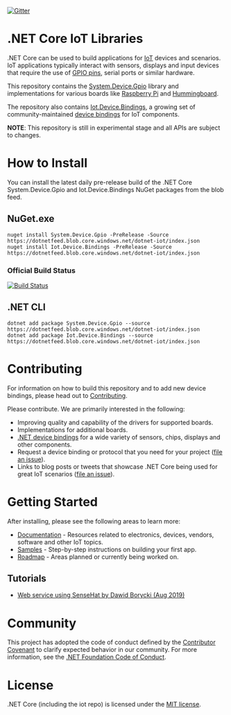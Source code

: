 [![Gitter](https://badges.gitter.im/Join%20Chat.svg)](https://gitter.im/dotnet/iot)

# .NET Core IoT Libraries

.NET Core can be used to build applications for [IoT](https://en.wikipedia.org/wiki/Internet_of_things) devices and scenarios. IoT applications typically interact with sensors, displays and input devices that require the use of [GPIO pins](https://en.wikipedia.org/wiki/General-purpose_input/output), serial ports or similar hardware.

This repository contains the [System.Device.Gpio](https://www.nuget.org/packages/System.Device.Gpio) library and implementations for various boards like [Raspberry Pi](https://www.raspberrypi.org/) and [Hummingboard](https://www.solid-run.com/nxp-family/hummingboard/).

The repository also contains [Iot.Device.Bindings](https://www.nuget.org/packages/Iot.Device.Bindings), a growing set of community-maintained [device bindings](src/devices/README.md) for IoT components.

**NOTE**: This repository is still in experimental stage and all APIs are subject to changes.

# How to Install

You can install the latest daily pre-release build of the .NET Core System.Device.Gpio and Iot.Device.Bindings NuGet packages from the blob feed.
  
## NuGet.exe
~~~~
nuget install System.Device.Gpio -PreRelease -Source https://dotnetfeed.blob.core.windows.net/dotnet-iot/index.json
nuget install Iot.Device.Bindings -PreRelease -Source https://dotnetfeed.blob.core.windows.net/dotnet-iot/index.json
~~~~
### Official Build Status
[![Build Status](https://dev.azure.com/dnceng/public/_apis/build/status/dotnet/iot/dotnet.iot.github?branchName=master)](https://dev.azure.com/dnceng/public/_build/latest?definitionId=268&branchName=master)

## .NET CLI
~~~~
dotnet add package System.Device.Gpio --source https://dotnetfeed.blob.core.windows.net/dotnet-iot/index.json
dotnet add package Iot.Device.Bindings --source https://dotnetfeed.blob.core.windows.net/dotnet-iot/index.json
~~~~

# Contributing

For information on how to build this repository and to add new device bindings, please head out to [Contributing](Documentation/CONTRIBUTING.md).

Please contribute. We are primarily interested in the following:

* Improving quality and capability of the drivers for supported boards.
* Implementations for additional boards.
* [.NET device bindings](src/devices) for a wide variety of sensors, chips, displays and other components.
* Request a device binding or protocol that you need for your project ([file an issue](https://github.com/dotnet/iot/issues)).
* Links to blog posts or tweets that showcase .NET Core being used for great IoT scenarios ([file an issue](https://github.com/dotnet/iot/issues)).

# Getting Started

After installing, please see the following areas to learn more:

* [Documentation](Documentation/README.md) - Resources related to electronics, devices, vendors, software and other IoT topics.
* [Samples](samples/README.md) - Step-by-step instructions on building your first app.
* [Roadmap](Documentation/roadmap.md) - Areas planned or currently being worked on.

## Tutorials

* [Web service using SenseHat by Dawid Borycki (Aug 2019)](https://msdn.microsoft.com/magazine/mt833493)

# Community 

This project has adopted the code of conduct defined by the [Contributor Covenant](https://contributor-covenant.org/)
to clarify expected behavior in our community. For more information, see the [.NET Foundation Code of Conduct](https://www.dotnetfoundation.org/code-of-conduct).

# License

.NET Core (including the iot repo) is licensed under the [MIT license](LICENSE).
